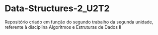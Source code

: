 # Data-Structures-2_U2T2
Repositório criado em função do segundo trabalho da segunda unidade, referente à disciplina Algorítmos e Estruturas de Dados II
